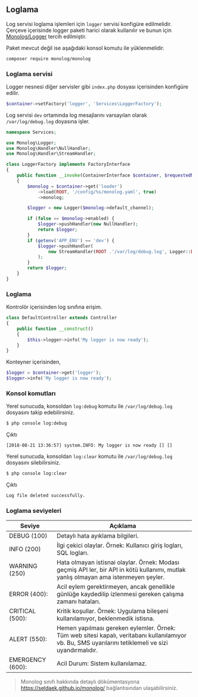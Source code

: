 
## Loglama

Log servisi loglama işlemleri için `logger` servisi konfigüre edilmelidir. Çerçeve içerisinde logger paketi harici olarak kullanılır ve bunun için <a href="https://seldaek.github.io/monolog/">Monolog/Logger</a> tercih edilmiştir.

Paket mevcut değil ise aşağıdaki konsol komutu ile yüklenmelidir.

```bash
composer require monolog/monolog
```

### Loglama servisi

Logger nesnesi diğer servisler gibi `index.php` dosyası içerisinden konfigüre edilir. 

```php
$container->setFactory('logger', 'Services\LoggerFactory');
```

Log servisi `dev` ortamında log mesajlarını varsayılan olarak `/var/log/debug.log` doyasına işler.

```php
namespace Services;

use Monolog\Logger;
use Monolog\Handler\NullHandler;
use Monolog\Handler\StreamHandler;

class LoggerFactory implements FactoryInterface
{
    public function __invoke(ContainerInterface $container, $requestedName, array $options = null)
    {
        $monolog = $container->get('loader')
            ->load(ROOT, '/config/%s/monolog.yaml', true)
            ->monolog;

        $logger = new Logger($monolog->default_channel);

        if (false == $monolog->enabled) {
            $logger->pushHandler(new NullHandler);
            return $logger;
        }
        if (getenv('APP_ENV') == 'dev') {
            $logger->pushHandler(
                new StreamHandler(ROOT .'/var/log/debug.log', Logger::DEBUG, true, 0666)
            );
        }
        return $logger;
    }
}
```

### Loglama

Kontrolör içerisinden log sınıfına erişim.

```php
class DefaultController extends Controller
{
    public function __construct()
    {
        $this->logger->info('My logger is now ready');
    }
}
```

Konteyner içerisinden,

```php
$logger = $container->get('logger');
$logger->info('My logger is now ready');
```

### Konsol komutları

Yerel sunucuda, konsoldan `log:debug` komutu ile `/var/log/debug.log` dosyasını takip edebilirsiniz.

```bash
$ php console log:debug
```

Çıktı

```
[2018-08-21 13:36:57] system.INFO: My logger is now ready [] []
```

Yerel sunucuda, konsoldan `log:clear` komutu ile `/var/log/debug.log` dosyasını silebilirsiniz.

```bash
$ php console log:clear
```

Çıktı

```bash
Log file deleted successfully.
```

### Loglama seviyeleri

<table>
    <thead>
        <tr>
            <th>Seviye</th>
            <th>Açıklama</th>
        </tr>
    </thead>
    <tbody>
        <tr>
            <td>DEBUG (100)</td>
            <td>Detaylı hata ayıklama bilgileri.</td>
        </tr>
        <tr>
            <td>INFO (200)</td>
            <td>İlgi çekici olaylar. Örnek: Kullanıcı giriş logları, SQL logları.</td>
        </tr>
        <tr>
            <td>WARNING (250)</td>
            <td>Hata olmayan istisnai olaylar. Örnek: Modası geçmiş API ler, bir API in kötü kullanımı, mutlak yanlış olmayan ama istenmeyen şeyler.</td>
        </tr>
        <tr>
            <td>ERROR (400):</td>
            <td>Acil eylem gerektirmeyen, ancak genellikle günlüğe kaydedilip izlenmesi gereken çalışma zamanı hataları.</td>
        </tr>
        <tr>
            <td>CRITICAL (500):</td>
            <td>Kritik koşullar. Örnek: Uygulama bileşeni kullanılamıyor, beklenmedik istisna.</td>
        </tr>
        <tr> 
            <td>ALERT (550):</td>
            <td>Hemen yapılması gereken eylemler. Örnek: Tüm web sitesi kapalı, veritabanı kullanılamıyor vb. Bu, SMS uyarılarını tetiklemeli ve sizi uyandırmalıdır.</td>
        </tr>
        <tr>
            <td>EMERGENCY (600):</td>
            <td>Acil Durum: Sistem kullanılamaz.</td>
        </tr>
    </tbody>
</table>

> Monolog sınıfı hakkında detaylı dökümentasyona <a href="https://seldaek.github.io/monolog/">https://seldaek.github.io/monolog/</a> bağlantısından ulaşabilirsiniz.